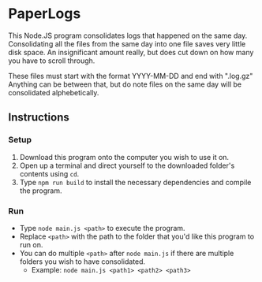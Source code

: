 # PaperLogs

This Node.JS program consolidates logs that happened on the same day. Consolidating all the files from the same day into one file saves very little disk space. An insignificant amount really, but does cut down on how many you have to scroll through.

These files must start with the format YYYY-MM-DD and end with ".log.gz" Anything can be between that, but do note files on the same day will be consolidated alphebetically.

## Instructions

### Setup

1. Download this program onto the computer you wish to use it on.
2. Open up a terminal and direct yourself to the downloaded folder's contents using `cd`.
3. Type `npm run build` to install the necessary dependencies and compile the program.

### Run

 - Type `node main.js <path>` to execute the program.
 - Replace `<path>` with the path to the folder that you'd like this program to run on.
 - You can do multiple `<path>` after `node main.js` if there are multiple folders you wish to have consolidated.
   - Example: `node main.js <path1> <path2> <path3>`
